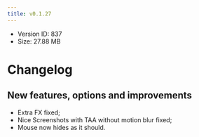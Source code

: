 ```yaml
---
title: v0.1.27
---
```


*   Version ID: 837
*   Size: 27.88 MB

# Changelog

## New features, options and improvements

*   Extra FX fixed;
*   Nice Screenshots with TAA without motion blur fixed;
*   Mouse now hides as it should.
